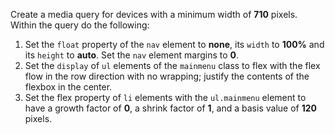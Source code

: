Create a media query for devices with a minimum width of **710** pixels. Within the query do the following:

1. Set the `float` property of the `nav` element to **none**, its `width` to **100%** and its `height` to **auto**. Set the `nav` element margins to **0**.
2. Set the `display` of `ul` elements of the `mainmenu` class to flex with the flex flow in the row direction with no wrapping; justify the contents of the flexbox in the center.
3. Set the flex property of `li` elements with the `ul.mainmenu` element to have a growth factor of **0**, a shrink factor of **1**, and a basis value of **120** pixels.
